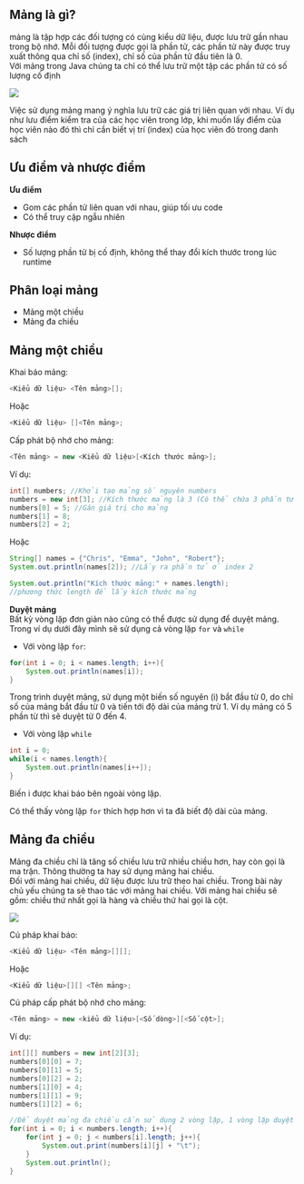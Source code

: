 ## Mảng là gì?  
mảng là tập hợp các đối tượng có cùng kiểu dữ liệu, được lưu trữ gần nhau trong bộ nhớ. Mỗi đối tượng được gọi là phần tử, các phần tử này được truy xuất thông qua chỉ số (index), chỉ số của phần tử đầu tiên là 0.  
Với mảng trong Java chúng ta chỉ có thể lưu trữ một tập các phần tử có số lượng cố định  

![](https://media.techmaster.vn/api/static/bq0a8rs51co78aldi4p0/ySgDe4p5)  

Việc sử dụng mảng mang ý nghĩa lưu trữ các giá trị liên quan với nhau. Ví dụ như lưu điểm kiểm tra của các học viên trong lớp, khi muốn lấy điểm của học viên nào đó thì chỉ cần biết vị trí (index) của học viên đó trong danh sách  

## Ưu điểm và nhược điểm  

**Ưu điểm**
- Gom các phần tử liên quan với nhau, giúp tối ưu code  
- Có thể truy cập ngẫu nhiên  

**Nhược điểm**
- Số lượng phần tử bị cố định, không thể thay đổi kích thước trong lúc runtime  

## Phân loại mảng  
- Mảng một chiều
- Mảng đa chiều  


## Mảng một chiều  

Khai báo mảng:  
```java
<Kiểu dữ liệu> <Tên mảng>[];
```

Hoặc
```java
<Kiểu dữ liệu> []<Tên mảng>;
```

Cấp phát bộ nhớ cho mảng:
```java
<Tên mảng> = new <Kiểu dữ liệu>[<Kích thước mảng>];
```

Ví dụ:  
```java
int[] numbers; //Khởi tạo mảng số nguyên numbers
numbers = new int[3]; //Kích thước mảng là 3 (Có thể chứa 3 phần tử)
numbers[0] = 5; //Gán giá trị cho mảng
numbers[1] = 8;
numbers[2] = 2;
```

Hoặc  
```java
String[] names = {"Chris", "Emma", "John", "Robert"};
System.out.println(names[2]); //Lấy ra phần tử ở index 2

System.out.println("Kích thước mảng:" + names.length);
//phương thức length để lấy kích thước mảng
```

**Duyệt mảng**  
Bất kỳ vòng lặp đơn giản nào cũng có thể được sử dụng để duyệt mảng. Trong ví dụ dưới đây mình sẽ sử dụng cả vòng lặp `for` và `while` 
- Với vòng lặp `for`:  
```java
for(int i = 0; i < names.length; i++){
    System.out.println(names[i]);
}
```
Trong trình duyệt mảng, sử dụng một biến số nguyên (i) bắt đầu từ 0, do chỉ số của mảng bắt đầu từ 0 và tiến tới độ dài của mảng trừ 1. Ví dụ mảng có 5 phần từ thì sẽ duyệt từ 0 đến 4.

- Với vòng lặp `while`

```java
int i = 0;
while(i < names.length){
    System.out.println(names[i++]);
}
```
Biến i được khai báo bên ngoài vòng lặp.  

Có thể thấy vòng lặp `for` thích hợp hơn vì ta đã biết độ dài của mảng.

## Mảng đa chiều 
Mảng đa chiều chỉ là tăng số chiều lưu trữ nhiều chiều hơn, hay còn gọi là ma trận. Thông thường ta hay sử dụng mảng hai chiều.  
Đối với mảng hai chiều, dữ liệu được lưu trữ theo hai chiều.
Trong bài này chủ yếu chúng ta sẽ thao tác với mảng hai chiều. Với mảng hai chiều sẽ gồm:  chiều thứ nhất gọi là hàng và chiều thứ hai gọi là cột.

![](https://media.techmaster.vn/api/static/bq0a8rs51co78aldi4p0/y-h8P0Sc)

Cú pháp khai báo:  
```java
<Kiểu dữ liệu> <Tên mảng>[][];
```
Hoặc
```java
<Kiểu dữ liệu>[][] <Tên mảng>;
```

Cú pháp cấp phát bộ nhớ cho mảng:
```java
<Tên mảng> = new <kiểu dữ liệu>[<Số dòng>][<Số cột>];
```

Ví dụ:
```java
int[][] numbers = new int[2][3];
numbers[0][0] = 7;
numbers[0][1] = 5;
numbers[0][2] = 2;
numbers[1][0] = 4;
numbers[1][1] = 9;
numbers[1][2] = 6;

//Để duyệt mảng đa chiều cần sử dụng 2 vòng lặp, 1 vòng lặp duyệt hàng và một vòng lặp duyệt cột
for(int i = 0; i < numbers.length; i++){
    for(int j = 0; j < numbers[i].length; j++){
        System.out.print(numbers[i][j] + "\t");
    }
    System.out.println();
}
```